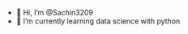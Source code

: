 - 👋 Hi, I’m @Sachin3209
- 🌱 I’m currently learning data science with python
<!---
Sachin3209/Sachin3209 is a ✨ special ✨ repository because its `README.md` (this file) appears on your GitHub profile.
You can click the Preview link to take a look at your changes.
--->
